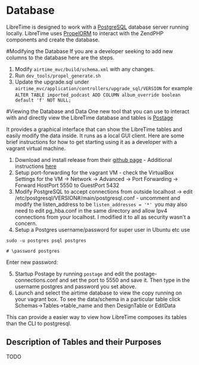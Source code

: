 Database
=============

LibreTime is designed to work with a [PostgreSQL](https://www.postgresql.org/) database server running locally.
LibreTime uses [PropelORM](http://propelorm.org) to interact with the ZendPHP components and create the database.

#Modifying the Database
If you are a developer seeking to add new columns to the database here are the steps.

1. Modify `airtime_mvc/build/schema.xml` with any changes.
2. Run `dev_tools/propel_generate.sh`
3. Update the upgrade.sql under `airtime_mvc/application/controllers/upgrade_sql/VERSION` for example
 `ALTER TABLE imported_podcast ADD COLUMN album_override boolean default 'f' NOT NULL;`

#Viewing the Database and Data
One new tool that you can use to interact with and directly view the LibreTime database and tables is [Postage](https://github.com/workflowproducts/postage/releases/)

It provides a graphical interface that can show the LibreTime tables and easily modify the data inside. It runs as a local GUI client.
Here are some brief instructions for how to get starting using it as a developer with a vagrant virtual machine.

1. Download and install release from their [github page](https://github.com/workflowproducts/postage/releases/) - Additional instructions [here](https://github.com/workflowproducts/postage/) 
2. Setup port-forwarding for the vagrant VM - check the VirtualBox Settings for the VM -> Network -> Advanced -> Port Forwarding -> Forward HostPort 5550 to GuestPort 5432
3. Modify PostgreSQL to accept connections from outside localhost -> edit /etc/postgresql/VERSION#/main/postgresql.conf - uncomment and modify the listen_address to be `listen_addresses = '*' `you may also need to edit pg_hba.conf in the same directory and allow Ipv4 connections from your localhost. I modified it to all as security wasn't a concern.
4. Setup a Postgres username/password for super user in Ubuntu etc use

```
sudo -u postgres psql postgres

# \password postgres
```
Enter new password: 
 
5. Startup Postage by running `postage` and edit the postage-connections.conf and set the port to 5550 and save it. Then type in the username postgres and password you set above.
6. Launch and select the airtime database to view the copy running on your vagrant box. To see the data/schema in a particular table click Schemas->Tables->table_name and then DesignTable or EditData

This can provide a easier way to view how LibreTime composes its tables than the CLI to postgresql.

## Description of Tables and their Purposes 
TODO
